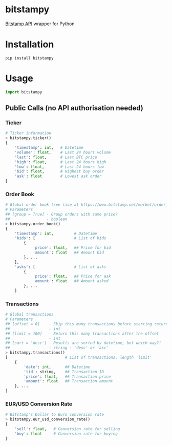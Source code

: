 # bitstampy #

[Bitstamp API](https://www.bitstamp.net/api/) wrapper for Python

# Installation

```
pip install bitstampy
```

# Usage #

```python
import bitstampy
```

## Public Calls (no API authorisation needed) ##

### Ticker ###

```python
# Ticker information
> bitstampy.ticker()
{
	'timestamp': int,   # Datetime
	'volume': float,    # Last 24 hours volume
	'last': float,      # Last BTC price
	'high': float,      # Last 24 hours high
	'low': float,       # Last 24 hours low
	'bid': float,       # Highest buy order
	'ask': float        # Lowest ask order
}
```

### Order Book ###

```python
# Global order book (see live at https://www.bitstamp.net/market/order_book/)
# Parameters
## [group = True] - Group orders with same price?
##                - boolean
> bitstampy.order_book()
{
	'timestamp': int,         # Datetime
	'bids': [                 # List of bids
		{
			'price': float,   ## Price for bid
			'amount': float   ## Amount bid
		}, ...
	],
	'asks': [                 # List of asks
		{
			'price': float,   ## Price for ask
			'amount': float   ## Amount asked
		}, ...
	]
```

### Transactions ###

```python
# Global transactions
# Parameters
## [offset = 0]    - Skip this many transactions before starting return list
##                 - int
## [limit = 100]   - Return this many transactions after the offset
##                 - int
## [sort = 'desc'] - Results are sorted by datetime, but which way?!
##                 - string - 'desc' or 'asc'
> bitstampy.transactions()
[                         # List of transactions, length 'limit'
	{
		'date': int,      ## Datetime
		'tid': string,    ## Transaction ID
		'price': float,   ## Transaction price
		'amount': float   ## Transaction amount
	}, ...
]
```

### EUR/USD Conversion Rate ###

```python
# Bitstamp's Dollar to Euro conversion rate
> bitstampy.eur_usd_conversion_rate()
{
	'sell': float,   # Conversion rate for selling
	'buy': float     # Conversion rate for buying
}
```
